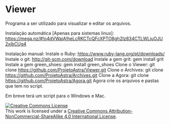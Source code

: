 # Viewer
Programa a ser utilizado para visualizar e editar os arquivos.

Instalação automática [Apenas para sistemas linux]:  https://mega.nz/#!o4dVWaiA!heLcRKCTcQFcXPTO8gh2Iz834CTLWLjuOJU2xjbCUg4

Instalação manual:
Instale o Ruby: https://www.ruby-lang.org/pt/downloads/
Instale o git: http://git-scm.com/download
Instale a gem grit: gem install grit
Instale a gem green_shoes: gem install green_shoes
Clone o Viewer: git clone https://github.com/ProjetoAstra/Viewer.git
Clone o Archives: git clone https://github.com/ProjetoAstra/Archives.git
Clone a Agora: git clone https://github.com/ProjetoAstra/Agora.git
Agora crie os arquivos e pastas que tem no script.

Em breve terá um script para o Windows e Mac.


<a rel="license" href="http://creativecommons.org/licenses/by-nc-sa/4.0/"><img alt="Creative Commons License" style="border-width:0" src="https://i.creativecommons.org/l/by-nc-sa/4.0/88x31.png" /></a><br />This work is licensed under a <a rel="license" href="http://creativecommons.org/licenses/by-nc-sa/4.0/">Creative Commons Attribution-NonCommercial-ShareAlike 4.0 International License</a>.
